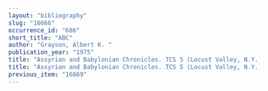 ```yaml
---
layout: "bibliography"
slug: "16666"
occurrence_id: "686"
short_title: "ABC"
author: "Grayson, Albert K. "
publication_year: "1975"
title: "Assyrian and Babylonian Chronicles. TCS 5 (Locust Valley, N.Y.). "
title: "Assyrian and Babylonian Chronicles. TCS 5 (Locust Valley, N.Y.). "
previous_item: "16669"
---
```

